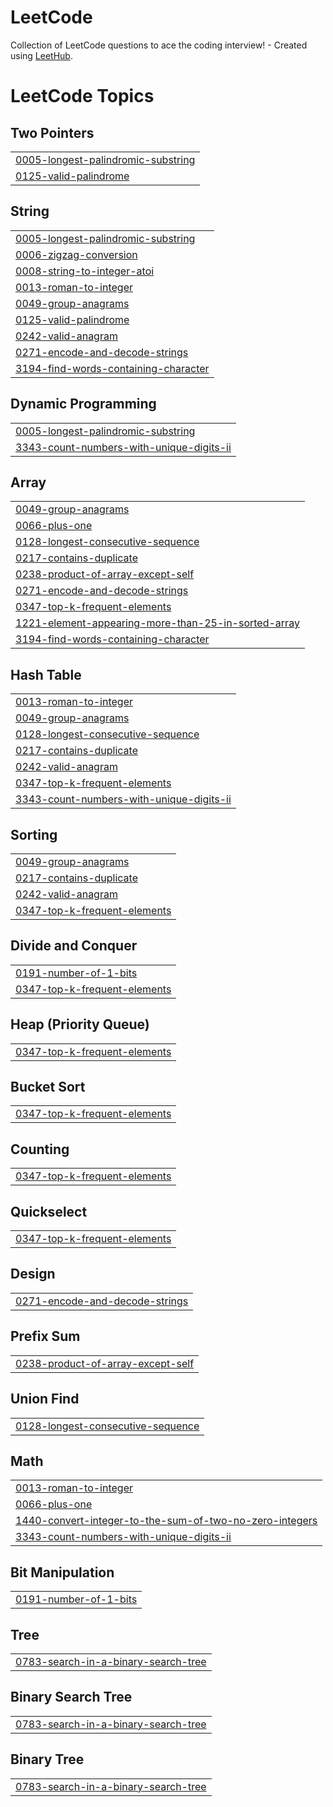 # LeetCode
Collection of LeetCode questions to ace the coding interview! - Created using [LeetHub](https://github.com/QasimWani/LeetHub).

<!---LeetCode Topics Start-->
# LeetCode Topics
## Two Pointers
|  |
| ------- |
| [0005-longest-palindromic-substring](https://github.com/t03t/LeetCode/tree/master/0005-longest-palindromic-substring) |
| [0125-valid-palindrome](https://github.com/t03t/LeetCode/tree/master/0125-valid-palindrome) |
## String
|  |
| ------- |
| [0005-longest-palindromic-substring](https://github.com/t03t/LeetCode/tree/master/0005-longest-palindromic-substring) |
| [0006-zigzag-conversion](https://github.com/t03t/LeetCode/tree/master/0006-zigzag-conversion) |
| [0008-string-to-integer-atoi](https://github.com/t03t/LeetCode/tree/master/0008-string-to-integer-atoi) |
| [0013-roman-to-integer](https://github.com/t03t/LeetCode/tree/master/0013-roman-to-integer) |
| [0049-group-anagrams](https://github.com/t03t/LeetCode/tree/master/0049-group-anagrams) |
| [0125-valid-palindrome](https://github.com/t03t/LeetCode/tree/master/0125-valid-palindrome) |
| [0242-valid-anagram](https://github.com/t03t/LeetCode/tree/master/0242-valid-anagram) |
| [0271-encode-and-decode-strings](https://github.com/t03t/LeetCode/tree/master/0271-encode-and-decode-strings) |
| [3194-find-words-containing-character](https://github.com/t03t/LeetCode/tree/master/3194-find-words-containing-character) |
## Dynamic Programming
|  |
| ------- |
| [0005-longest-palindromic-substring](https://github.com/t03t/LeetCode/tree/master/0005-longest-palindromic-substring) |
| [3343-count-numbers-with-unique-digits-ii](https://github.com/t03t/LeetCode/tree/master/3343-count-numbers-with-unique-digits-ii) |
## Array
|  |
| ------- |
| [0049-group-anagrams](https://github.com/t03t/LeetCode/tree/master/0049-group-anagrams) |
| [0066-plus-one](https://github.com/t03t/LeetCode/tree/master/0066-plus-one) |
| [0128-longest-consecutive-sequence](https://github.com/t03t/LeetCode/tree/master/0128-longest-consecutive-sequence) |
| [0217-contains-duplicate](https://github.com/t03t/LeetCode/tree/master/0217-contains-duplicate) |
| [0238-product-of-array-except-self](https://github.com/t03t/LeetCode/tree/master/0238-product-of-array-except-self) |
| [0271-encode-and-decode-strings](https://github.com/t03t/LeetCode/tree/master/0271-encode-and-decode-strings) |
| [0347-top-k-frequent-elements](https://github.com/t03t/LeetCode/tree/master/0347-top-k-frequent-elements) |
| [1221-element-appearing-more-than-25-in-sorted-array](https://github.com/t03t/LeetCode/tree/master/1221-element-appearing-more-than-25-in-sorted-array) |
| [3194-find-words-containing-character](https://github.com/t03t/LeetCode/tree/master/3194-find-words-containing-character) |
## Hash Table
|  |
| ------- |
| [0013-roman-to-integer](https://github.com/t03t/LeetCode/tree/master/0013-roman-to-integer) |
| [0049-group-anagrams](https://github.com/t03t/LeetCode/tree/master/0049-group-anagrams) |
| [0128-longest-consecutive-sequence](https://github.com/t03t/LeetCode/tree/master/0128-longest-consecutive-sequence) |
| [0217-contains-duplicate](https://github.com/t03t/LeetCode/tree/master/0217-contains-duplicate) |
| [0242-valid-anagram](https://github.com/t03t/LeetCode/tree/master/0242-valid-anagram) |
| [0347-top-k-frequent-elements](https://github.com/t03t/LeetCode/tree/master/0347-top-k-frequent-elements) |
| [3343-count-numbers-with-unique-digits-ii](https://github.com/t03t/LeetCode/tree/master/3343-count-numbers-with-unique-digits-ii) |
## Sorting
|  |
| ------- |
| [0049-group-anagrams](https://github.com/t03t/LeetCode/tree/master/0049-group-anagrams) |
| [0217-contains-duplicate](https://github.com/t03t/LeetCode/tree/master/0217-contains-duplicate) |
| [0242-valid-anagram](https://github.com/t03t/LeetCode/tree/master/0242-valid-anagram) |
| [0347-top-k-frequent-elements](https://github.com/t03t/LeetCode/tree/master/0347-top-k-frequent-elements) |
## Divide and Conquer
|  |
| ------- |
| [0191-number-of-1-bits](https://github.com/t03t/LeetCode/tree/master/0191-number-of-1-bits) |
| [0347-top-k-frequent-elements](https://github.com/t03t/LeetCode/tree/master/0347-top-k-frequent-elements) |
## Heap (Priority Queue)
|  |
| ------- |
| [0347-top-k-frequent-elements](https://github.com/t03t/LeetCode/tree/master/0347-top-k-frequent-elements) |
## Bucket Sort
|  |
| ------- |
| [0347-top-k-frequent-elements](https://github.com/t03t/LeetCode/tree/master/0347-top-k-frequent-elements) |
## Counting
|  |
| ------- |
| [0347-top-k-frequent-elements](https://github.com/t03t/LeetCode/tree/master/0347-top-k-frequent-elements) |
## Quickselect
|  |
| ------- |
| [0347-top-k-frequent-elements](https://github.com/t03t/LeetCode/tree/master/0347-top-k-frequent-elements) |
## Design
|  |
| ------- |
| [0271-encode-and-decode-strings](https://github.com/t03t/LeetCode/tree/master/0271-encode-and-decode-strings) |
## Prefix Sum
|  |
| ------- |
| [0238-product-of-array-except-self](https://github.com/t03t/LeetCode/tree/master/0238-product-of-array-except-self) |
## Union Find
|  |
| ------- |
| [0128-longest-consecutive-sequence](https://github.com/t03t/LeetCode/tree/master/0128-longest-consecutive-sequence) |
## Math
|  |
| ------- |
| [0013-roman-to-integer](https://github.com/t03t/LeetCode/tree/master/0013-roman-to-integer) |
| [0066-plus-one](https://github.com/t03t/LeetCode/tree/master/0066-plus-one) |
| [1440-convert-integer-to-the-sum-of-two-no-zero-integers](https://github.com/t03t/LeetCode/tree/master/1440-convert-integer-to-the-sum-of-two-no-zero-integers) |
| [3343-count-numbers-with-unique-digits-ii](https://github.com/t03t/LeetCode/tree/master/3343-count-numbers-with-unique-digits-ii) |
## Bit Manipulation
|  |
| ------- |
| [0191-number-of-1-bits](https://github.com/t03t/LeetCode/tree/master/0191-number-of-1-bits) |
## Tree
|  |
| ------- |
| [0783-search-in-a-binary-search-tree](https://github.com/t03t/LeetCode/tree/master/0783-search-in-a-binary-search-tree) |
## Binary Search Tree
|  |
| ------- |
| [0783-search-in-a-binary-search-tree](https://github.com/t03t/LeetCode/tree/master/0783-search-in-a-binary-search-tree) |
## Binary Tree
|  |
| ------- |
| [0783-search-in-a-binary-search-tree](https://github.com/t03t/LeetCode/tree/master/0783-search-in-a-binary-search-tree) |
<!---LeetCode Topics End-->